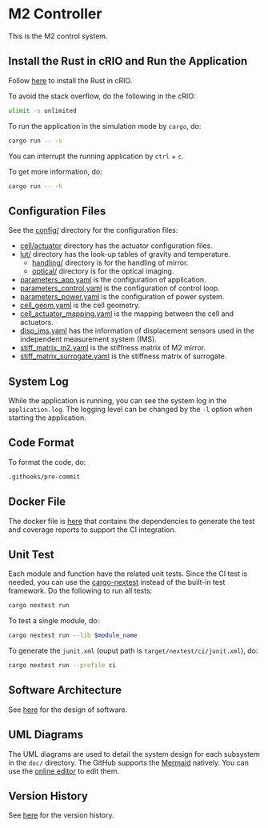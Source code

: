 # M2 Controller

This is the M2 control system.

## Install the Rust in cRIO and Run the Application

Follow [here](https://www.rust-lang.org/tools/install) to install the Rust in cRIO.

To avoid the stack overflow, do the following in the cRIO:

```bash
ulimit -s unlimited
```

To run the application in the simulation mode by `cargo`, do:

```bash
cargo run -- -s
```

You can interrupt the running application by `ctrl` + `c`.

To get more information, do:

```bash
cargo run -- -h
```

## Configuration Files

See the [config/](config) directory for the configuration files:

- [cell/actuator](config/cell/actuator/) directory has the actuator configuration files.
- [lut/](config/lut/) directory has the look-up tables of gravity and temperature.
  - [handling/](config/lut/handling/) directory is for the handling of mirror.
  - [optical/](config/lut/optical/) directory is for the optical imaging.
- [parameters_app.yaml](config/parameters_app.yaml) is the configuration of application.
- [parameters_control.yaml](config/parameters_control.yaml) is the configuration of control loop.
- [parameters_power.yaml](config/parameters_power.yaml) is the configuration of power system.
- [cell_geom.yaml](config/cell_geom.yaml) is the cell geometry.
- [cell_actuator_mapping.yaml](config/cell/cell_actuator_mapping.yaml) is the mapping between the cell and actuators.
- [disp_ims.yaml](config/disp_ims.yaml) has the information of displacement sensors used in the independent measurement system (IMS).
- [stiff_matrix_m2.yaml](config/stiff_matrix_m2.yaml) is the stiffness matrix of M2 mirror.
- [stiff_matrix_surrogate.yaml](config/stiff_matrix_surrogate.yaml) is the stiffness matrix of surrogate.

## System Log

While the application is running, you can see the system log in the `application.log`.
The logging level can be changed by the `-l` option when starting the application.

## Code Format

To format the code, do:

```bash
.githooks/pre-commit
```

## Docker File

The docker file is [here](dockerImage/Dockerfile) that contains the dependencies to generate the test and coverage reports to support the CI integration.

## Unit Test

Each module and function have the related unit tests.
Since the CI test is needed, you can use the [cargo-nextest](https://crates.io/crates/cargo-nextest) instead of the built-in test framework.
Do the following to run all tests:

```bash
cargo nextest run
```

To test a single module, do:

```bash
cargo nextest run --lib $module_name
```

To generate the `junit.xml` (ouput path is `target/nextest/ci/junit.xml`), do:

```bash
cargo nextest run --profile ci
```

## Software Architecture

See [here](doc/README.md) for the design of software.

## UML Diagrams

The UML diagrams are used to detail the system design for each subsystem in the `doc/` directory.
The GitHub supports the [Mermaid](https://github.com/mermaid-js/mermaid) natively.
You can use the [online editor](https://mermaid.live) to edit them.

## Version History

See [here](doc/version_history.md) for the version history.

